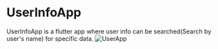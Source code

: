 # UserInfoApp
UserInfoApp is a flutter app where user info can be searched(Search by user's name) for specific data.
![UserApp](https://user-images.githubusercontent.com/59063066/208320667-2fa307b2-fc21-4b5c-97ac-54bd80d6c42d.gif)
